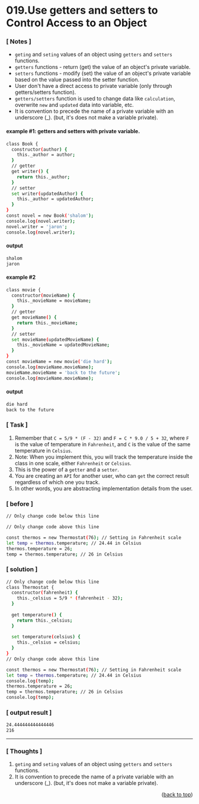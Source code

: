<a name="topage"></a>

# 019.Use getters and setters to Control Access to an Object

### [ Notes ]
  * `geting` and `seting` values of an object using `getters` and `setters` functions.
  * `getters` functions - return (get) the value of an object's private variable. 
  * `setters` functions - modify (set) the value of an object's private variable based on the value passed into the setter function.
  * User don't have a direct access to private variable (only through getters/setters function).
  * `getters/setters` function is used to change data like `calculation`, overwrite `new` and `updated` data into variable, etc.
  * It is convention to precede the name of a private variable with an underscore (_). (but, it's does not make a variable private).

#### example #1: getters and setters with private variable.

```sh
class Book {
  constructor(author) {
    this._author = author;
  }
  // getter
  get writer() {
    return this._author;
  }
  // setter
  set writer(updatedAuthor) {
    this._author = updatedAuthor;
  }
}
const novel = new Book('shalom');
console.log(novel.writer);
novel.writer = 'jaron';
console.log(novel.writer);
```

#### output
```sh
shalom
jaron
```

#### example #2

```sh
class movie {
  constructor(movieName) {
    this._movieName = movieName;
  }
  // getter
  get movieName() {
    return this._movieName;
  }
  // setter
  set movieName(updatedMovieName) {
    this._movieName = updatedMovieName;
  }
}
const movieName = new movie('die hard');
console.log(movieName.movieName);
movieName.movieName = 'back to the future';
console.log(movieName.movieName);
```

#### output
```sh
die hard
back to the future
```

### [ Task ]
  1. Remember that `C = 5/9 * (F - 32)` and `F = C * 9.0 / 5 + 32`, where `F` is the value of temperature in `Fahrenheit`, and `C` is the value of the same temperature in `Celsius`.
  2. Note: When you implement this, you will track the temperature inside the class in one scale, either `Fahrenheit` or `Celsius`.
  3. This is the power of a `getter` and a `setter`.
  4. You are creating an `API` for another user, who can `get` the correct result regardless of which one you track.
  5. In other words, you are abstracting implementation details from the user.

### [ before ]

```sh
// Only change code below this line

// Only change code above this line

const thermos = new Thermostat(76); // Setting in Fahrenheit scale
let temp = thermos.temperature; // 24.44 in Celsius
thermos.temperature = 26;
temp = thermos.temperature; // 26 in Celsius
```

### [ solution ]

```sh
// Only change code below this line
class Thermostat {
  constructor(fahrenheit) {
    this._celsius = 5/9 * (fahrenheit - 32);
  }
  
  get temperature() {
    return this._celsius;
  }
  
  set temperature(celsius) {
    this._celsius = celsius;
  }
}
// Only change code above this line

const thermos = new Thermostat(76); // Setting in Fahrenheit scale
let temp = thermos.temperature; // 24.44 in Celsius
console.log(temp);
thermos.temperature = 26;
temp = thermos.temperature; // 26 in Celsius
console.log(temp);
```

### [ output result ]

```sh
24.444444444444446
216
```

-----

### [ Thoughts ]

  1. `geting` and `seting` values of an object using `getters` and `setters` functions.
  2. It is convention to precede the name of a private variable with an underscore (_). (but, it's does not make a variable private).
  

<p align="right">(<a href="#topage">back to top</a>)</p>
<br/>
<br/>
